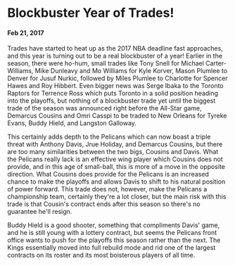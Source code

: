 # Blockbuster Year of Trades!

#### Feb 21, 2017
        
Trades have started to heat up as the 2017 NBA deadline fast approaches, and this year is turning out to be a real blockbuster of a year!  Earlier in the season, there were ho-hum, small trades like Tony Snell for Michael Carter-Williams, Mike Dunleavy and Mo Williams for Kyle Korver, Mason Plumlee to Denver for Jusuf Nurkic, followed by Miles Plumlee to Charlotte for Spencer Hawes and Roy Hibbert.  Even bigger news was Serge Ibaka to the Toronto Raptors for Terrence Ross which puts Toronto in a solid position heading into the playoffs, but nothing of a blockbuster trade yet until the biggest trade of the season was announced right before the All-Star game, Demarcus Cousins and Omri Casspi to be traded to New Orleans for Tyreke Evans, Buddy Hield, and Langston Galloway.
        
This certainly adds depth to the Pelicans which can now boast a triple threat with Anthony Davis, Jrue Holiday, and Demarcus Cousins, but there are too many similarities between the two bigs, Cousins and Davis.  What the Pelicans really lack is an effective wing player which Cousins does not provide, and in this age of small-ball, this is more of a move in the opposite direction.  What Cousins does provide for the Pelicans is an increased chance to make the playoffs and allows Davis to shift to his natural position of power forward.  This trade does not, however, make the Pelicans a championship team, certainly they're a lot closer, but the main risk with this trade is that Cousin's contract ends after this season so there's no guarantee he'll resign.
        
Buddy Hield is a good shooter, something that compliments Davis' game, and he is still young with a lottery contract, but seems the Pelicans front office wants to push for the playoffs this season rather than the next.  The Kings essentially moved into full rebuild mode and rid one of the largest contracts on its roster and its most boisterous players of all time.
  